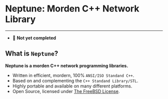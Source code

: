 # **Neptune: Morden C++ Network Library**
***

  * :rotating_light: **Not yet completed**

## **What is `Neptune`?**
  **Neptune is a morden C++ network programming libraries.**

  * Written in efficient, mordern, 100% `ANSI/ISO Standand C++`.
  * Based on and complementing the `C++ Standand Library/STL`.
  * Highly portable and available on many different platforms.
  * Open Source, licensed under [The FreeBSD License](https://www.freebsd.org/copyright/freebsd-doc-license.html).
